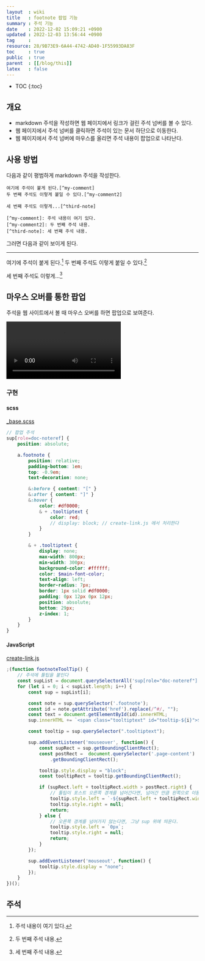 ```yaml
---
layout  : wiki
title   : footnote 팝업 기능
summary : 주석 기능
date    : 2022-12-02 15:09:21 +0900
updated : 2022-12-03 13:56:44 +0900
tag     : 
resource: 28/9B73E9-6A44-4742-AD40-1F55993DA83F
toc     : true
public  : true
parent  : [[/blog/this]]
latex   : false
---
```

* TOC
{:toc}

## 개요

- markdown 주석을 작성하면 웹 페이지에서 링크가 걸린 주석 넘버를 볼 수 있다.
- 웹 페이지에서 주석 넘버를 클릭하면 주석이 있는 문서 하단으로 이동한다.
- 웹 페이지에서 주석 넘버에 마우스를 올리면 주석 내용이 팝업으로 나타난다.

## 사용 방법

다음과 같이 평범하게 markdown 주석을 작성한다.

```
여기에 주석이 붙게 된다.[^my-comment]
두 번째 주석도 이렇게 붙일 수 있다.[^my-comment2]

세 번째 주석도 이렇게...[^third-note]

[^my-comment]: 주석 내용이 여기 있다.
[^my-comment2]: 두 번째 주석 내용.
[^third-note]: 세 번째 주석 내용.
```

그러면 다음과 같이 보이게 된다.

---

여기에 주석이 붙게 된다.[^my-comment]
두 번째 주석도 이렇게 붙일 수 있다.[^my-comment2]

세 번째 주석도 이렇게...[^third-note]


## 마우스 오버를 통한 팝업

주석을 웹 사이트에서 볼 때 마우스 오버를 하면 팝업으로 보여준다.

<video controls autoplay loop><source src=" /resource/28/9B73E9-6A44-4742-AD40-1F55993DA83F/205227869-68135216-dd8c-442a-b557-a7db53e0c3da.mp4 " type="video/mp4"></video>

### 구현

#### scss

[_base.scss]( https://github.com/johngrib/johngrib.github.io/blob/master/_sass/_base.scss#L182 )

```scss
// 팝업 주석
sup[role=doc-noteref] {
    position: absolute;

    a.footnote {
        position: relative;
        padding-bottom: 1em;
        top: -0.9em;
        text-decoration: none;

        &:before { content: "[" }
        &:after { content: "]" }
        &:hover {
            color: #df0000;
            & + .tooltiptext {
                color: red;
                // display: block; // create-link.js 에서 처리한다
            }
        }

        & + .tooltiptext {
            display: none;
            max-width: 800px;
            min-width: 300px;
            background-color: #ffffff;
            color: $main-font-color;
            text-align: left;
            border-radius: 7px;
            border: 1px solid #df0000;
            padding: 0px 12px 0px 12px;
            position: absolute;
            bottom: 29px;
            z-index: 1;
        }
    }
}
```

#### JavaScript

[create-link.js]( https://github.com/johngrib/johngrib.github.io/blob/master/js/create-link.js#L136 )

```javascript
;(function footnoteToolTip() {
    // 주석에 툴팁을 붙인다
    const supList = document.querySelectorAll('sup[role="doc-noteref"]');
    for (let i = 0; i < supList.length; i++) {
        const sup = supList[i];

        const note = sup.querySelector('.footnote');
        const id = note.getAttribute('href').replace(/^#/, "");
        const text = document.getElementById(id).innerHTML;
        sup.innerHTML += `<span class="tooltiptext" id="tooltip-${i}">${text}</span>`

        const tooltip = sup.querySelector(".tooltiptext");

        sup.addEventListener('mouseover', function() {
            const supRect = sup.getBoundingClientRect();
            const postRect =  document.querySelector('.page-content')
                .getBoundingClientRect();

            tooltip.style.display = "block";
            const tooltipRect = tooltip.getBoundingClientRect();

            if (supRect.left + tooltipRect.width > postRect.right) {
                // 툴팁이 포스트 오른쪽 경계를 넘어간다면, 넘어간 만큼 왼쪽으로 이동시킨다.
                tooltip.style.left = `-${supRect.left + tooltipRect.width - postRect.right}px`;
                tooltip.style.right = null;
                return;
            } else {
                // 오른쪽 경계를 넘어가지 않는다면, 그냥 sup 위에 띄운다.
                tooltip.style.left = `0px`;
                tooltip.style.right = null;
                return;
            }
        });

        sup.addEventListener('mouseout', function() {
            tooltip.style.display = "none";
        });
    }
})();
```


## 주석

[^my-comment]: 주석 내용이 여기 있다.
[^my-comment2]: 두 번째 주석 내용.
[^third-note]: 세 번째 주석 내용.

